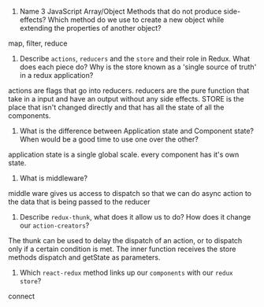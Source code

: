 1.  Name 3 JavaScript Array/Object Methods that do not produce side-effects? Which method do we use to create a new object while extending the properties of another object?

map, filter, reduce
1.  Describe `actions`, `reducers` and the `store` and their role in Redux. What does each piece do? Why is the store known as a 'single source of truth' in a redux application?

actions are flags that go into reducers. reducers are the pure function that take in a input and have an output without any side effects. STORE is the place that isn't changed directly and that has all the state of all the components.


1.  What is the difference between Application state and Component state? When would be a good time to use one over the other?

application state is a single global scale. every component has it's own state.

1.  What is middleware?

middle ware gives us access to dispatch so that we can do async action to the data that is being passed to the reducer

1.  Describe `redux-thunk`, what does it allow us to do? How does it change our `action-creators`?

The thunk can be used to delay the dispatch of an action, or to dispatch only if a certain condition is met. The inner function receives the store methods dispatch and getState as parameters.

1.  Which `react-redux` method links up our `components` with our `redux store`?

connect